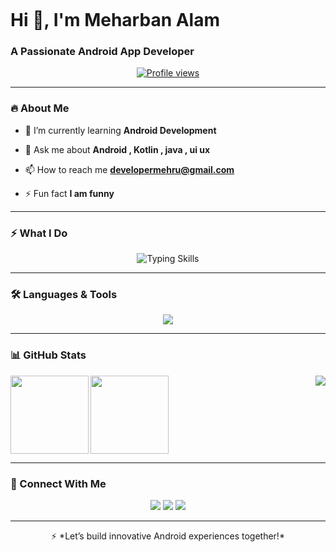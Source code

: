 <p align="center">
  <img 

</p>

<h1 align="left">Hi 👋, I'm Meharban Alam</h1>
<h3 align="left">A Passionate Android App Developer </h3>

<p align="center">
  <a href="https://github.com/Mehruuban">
    <img src="https://komarev.com/ghpvc/?username=Mehruuban&label=Profile%20views&color=0e75b6&style=flat" alt="Profile views" />
  </a>
</p>

---

### 🔥 About Me

- 🌱 I’m currently learning **Android Development**

- 💬 Ask me about **Android , Kotlin , java , ui ux**

- 📫 How to reach me **developermehru@gmail.com**

- ⚡ Fun fact **I am funny**

---

### ⚡️ What I Do

<p align="center">
  <img src="https://readme-typing-svg.demolab.com?font=Fira+Code&size=20&pause=1000&color=00FFB3&center=true&vCenter=true&width=500&lines=Android+App+Development;Firebase+Integration;UI+%2F+UX+Design;Java+%26+Kotlin+Coding;Postman+%7C+GitHub+%7C+AI+Tools" alt="Typing Skills" />
</p>

---

### 🛠️ Languages & Tools

<p align="center">
  <img src="https://skillicons.dev/icons?i=java,kotlin,androidstudio,firebase,html,css,js,postman,git,github" />
</p>

---

### 📊 GitHub Stats

<p>
  <img align="left" src="https://github-readme-stats.vercel.app/api?username=Mehruuban&show_icons=true&theme=radical" height="125"/>

  <img align="center" src="https://github-readme-streak-stats.herokuapp.com/?user=Mehruuban&theme=radical" height="125"/>

   <img align="right" src="https://github-readme-stats.vercel.app/api/top-langs/?username=Mehruuban&layout=compact&theme=radical"/>
  
  </p>

---

### 📢 Connect With Me

<p align="center">
  <a href="https://linkedin.com/in/meharban-alam-9bbb7a327"><img src="https://img.shields.io/badge/LinkedIn-blue?logo=linkedin&logoColor=white"/></a>
  <a href="mailto:devmeharbanalam@gmail.com"><img src="https://img.shields.io/badge/Gmail-red?logo=gmail&logoColor=white"/></a>
  <a href="https://github.com/Mehruuban"><img src="https://img.shields.io/badge/GitHub-181717?logo=github&logoColor=white"/></a>
</p>

---

<p align="center">
  ⚡ *Let’s build innovative Android experiences together!*
</p>
